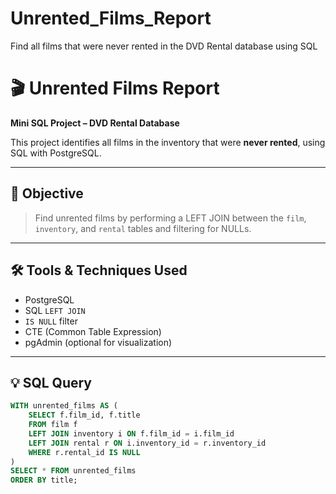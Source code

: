 # Unrented_Films_Report
Find all films that were never rented in the DVD Rental database using SQL
# 🎬 Unrented Films Report

**Mini SQL Project – DVD Rental Database**

This project identifies all films in the inventory that were **never rented**, using SQL with PostgreSQL.

---

## 🧠 Objective

> Find unrented films by performing a LEFT JOIN between the `film`, `inventory`, and `rental` tables and filtering for NULLs.

---

## 🛠️ Tools & Techniques Used

- PostgreSQL
- SQL `LEFT JOIN`
- `IS NULL` filter
- CTE (Common Table Expression)
- pgAdmin (optional for visualization)

---

## 💡 SQL Query

```sql
WITH unrented_films AS (
    SELECT f.film_id, f.title
    FROM film f
    LEFT JOIN inventory i ON f.film_id = i.film_id
    LEFT JOIN rental r ON i.inventory_id = r.inventory_id
    WHERE r.rental_id IS NULL
)
SELECT * FROM unrented_films
ORDER BY title;
